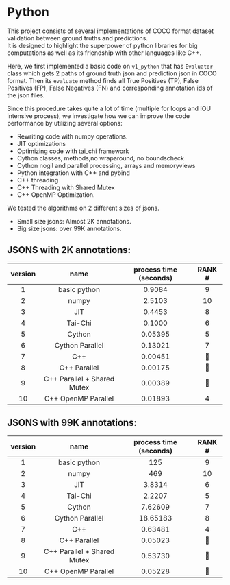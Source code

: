 # Python

This project consists of several implementations of COCO format dataset validation
between ground truths and predictions.\
It is designed to highlight the superpower of python libraries for big
computations as well as its friendship with other languages like C++.

Here, we first implemented a basic code on `v1_python` that has `Evaluator` class which
gets 2 paths of ground truth json and prediction json in COCO format. Then its `evaluate`
method finds all True Positives (TP), False Positives (FP), False Negatives (FN) and
corresponding annotation ids of the json files.

Since this procedure takes quite a lot of time (multiple for loops and IOU intensive
process), we investigate how we can improve the code performance by utilizing several
options:

- Rewriting code with numpy operations.
- JIT optimizations
- Optimizing code with tai_chi framework
- Cython classes, methods,no wraparound, no boundscheck
- Cython nogil and parallel processing, arrays and memoryviews
- Python integration with C++ and pybind
- C++ threading
- C++ Threading with Shared Mutex
- C++ OpenMP Optimization.

We tested the algorithms on 2 different sizes of jsons.

- Small size jsons: Almost 2K annotations.
- Big size jsons: over 99K annotations.

## JSONS with 2K annotations:

| version |            name             | process time (seconds) |      RANK #       |
|:-------:|:---------------------------:|:----------------------:|:-----------------:|
|    1    |        basic python         |         0.9084         |         9         |
|    2    |            numpy            |         2.5103         |        10         |
|    3    |             JIT             |         0.4453         |         8         |
|    4    |           Tai-Chi           |         0.1000         |         6         |
|    5    |           Cython            |        0.05395         |         5         |
|    6    |       Cython Parallel       |        0.13021         |         7         |
|    7    |             C++             |        0.00451         | :3rd_place_medal: |
|    8    |        C++ Parallel         |        0.00175         | :1st_place_medal: |
|    9    | C++ Parallel + Shared Mutex |        0.00389         | :2nd_place_medal: |
|   10    |     C++ OpenMP Parallel     |        0.01893         |         4         |

## JSONS with 99K annotations:

| version |            name             | process time (seconds) |      RANK #       |
|:-------:|:---------------------------:|:----------------------:|:-----------------:|
|    1    |        basic python         |          125           |         9         |
|    2    |            numpy            |          469           |        10         |
|    3    |             JIT             |         3.8314         |         6         |
|    4    |           Tai-Chi           |         2.2207         |         5         |
|    5    |           Cython            |        7.62609         |         7         |
|    6    |       Cython Parallel       |        18.65183        |         8         |
|    7    |             C++             |        0.63481         |         4         |
|    8    |        C++ Parallel         |        0.05023         | :1st_place_medal: |
|    9    | C++ Parallel + Shared Mutex |        0.53730         | :3rd_place_medal: |
|   10    |     C++ OpenMP Parallel     |        0.05228         | :2nd_place_medal: |


